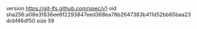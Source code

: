 version https://git-lfs.github.com/spec/v1
oid sha256:a08e3f836ee6f2293847eed368ea78b2647383b411d52bb65baa23dcbf46df50
size 59
